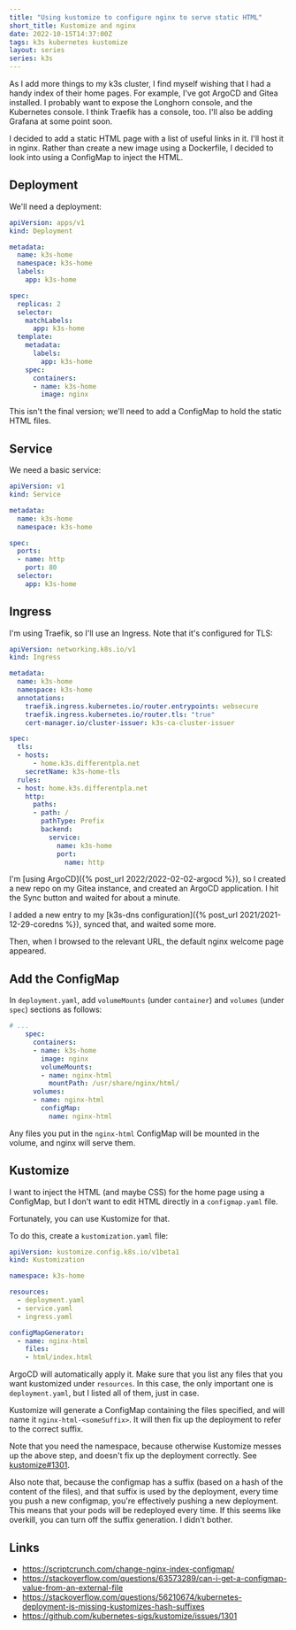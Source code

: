 ```yaml
---
title: "Using kustomize to configure nginx to serve static HTML"
short_title: Kustomize and nginx
date: 2022-10-15T14:37:00Z
tags: k3s kubernetes kustomize
layout: series
series: k3s
---
```


As I add more things to my k3s cluster, I find myself wishing that I had a handy index of their home pages. For example,
I've got ArgoCD and Gitea installed. I probably want to expose the Longhorn console, and the Kubernetes console. I think
Traefik has a console, too. I'll also be adding Grafana at some point soon.

I decided to add a static HTML page with a list of useful links in it. I'll host it in nginx. Rather than create a new
image using a Dockerfile, I decided to look into using a ConfigMap to inject the HTML.

## Deployment

We'll need a deployment:

```yaml
apiVersion: apps/v1
kind: Deployment

metadata:
  name: k3s-home
  namespace: k3s-home
  labels:
    app: k3s-home

spec:
  replicas: 2
  selector:
    matchLabels:
      app: k3s-home
  template:
    metadata:
      labels:
        app: k3s-home
    spec:
      containers:
      - name: k3s-home
        image: nginx
```

This isn't the final version; we'll need to add a ConfigMap to hold the static HTML files.

## Service

We need a basic service:

```yaml
apiVersion: v1
kind: Service

metadata:
  name: k3s-home
  namespace: k3s-home

spec:
  ports:
  - name: http
    port: 80
  selector:
    app: k3s-home
```

## Ingress

I'm using Traefik, so I'll use an Ingress. Note that it's configured for TLS:

```yaml
apiVersion: networking.k8s.io/v1
kind: Ingress

metadata:
  name: k3s-home
  namespace: k3s-home
  annotations:
    traefik.ingress.kubernetes.io/router.entrypoints: websecure
    traefik.ingress.kubernetes.io/router.tls: "true"
    cert-manager.io/cluster-issuer: k3s-ca-cluster-issuer

spec:
  tls:
  - hosts:
      - home.k3s.differentpla.net
    secretName: k3s-home-tls
  rules:
  - host: home.k3s.differentpla.net
    http:
      paths:
      - path: /
        pathType: Prefix
        backend:
          service:
            name: k3s-home
            port:
              name: http
```

I'm [using ArgoCD]({% post_url 2022/2022-02-02-argocd %}), so I created a new repo on my Gitea instance, and created an
ArgoCD application. I hit the Sync button and waited for about a minute.

I added a new entry to my [k3s-dns configuration]({% post_url 2021/2021-12-29-coredns %}), synced that, and waited some
more.

Then, when I browsed to the relevant URL, the default nginx welcome page appeared.

## Add the ConfigMap

In `deployment.yaml`, add `volumeMounts` (under `container`) and `volumes` (under `spec`) sections as follows:

```yaml
# ...
    spec:
      containers:
      - name: k3s-home
        image: nginx
        volumeMounts:
        - name: nginx-html
          mountPath: /usr/share/nginx/html/
      volumes:
      - name: nginx-html
        configMap:
          name: nginx-html
```

Any files you put in the `nginx-html` ConfigMap will be mounted in the volume, and nginx will serve them.

## Kustomize

I want to inject the HTML (and maybe CSS) for the home page using a ConfigMap, but I don't want to edit HTML directly in
a `configmap.yaml` file.

Fortunately, you can use Kustomize for that.

To do this, create a `kustomization.yaml` file:

```yaml
apiVersion: kustomize.config.k8s.io/v1beta1
kind: Kustomization

namespace: k3s-home

resources:
  - deployment.yaml
  - service.yaml
  - ingress.yaml

configMapGenerator:
  - name: nginx-html
    files:
    - html/index.html
```

ArgoCD will automatically apply it. Make sure that you list any files that you want kustomized under `resources`. In
this case, the only important one is `deployment.yaml`, but I listed all of them, just in case.

Kustomize will generate a ConfigMap containing the files specified, and will name it `nginx-html-<someSuffix>`. It will
then fix up the deployment to refer to the correct suffix.

Note that you need the namespace, because otherwise Kustomize messes up the above step, and doesn't fix up the
deployment correctly. See [kustomize#1301](https://github.com/kubernetes-sigs/kustomize/issues/1301).

Also note that, because the configmap has a suffix (based on a hash of the content of the files), and that suffix is
used by the deployment, every time you push a new configmap, you're effectively pushing a new deployment. This means
that your pods will be redeployed every time. If this seems like overkill, you can turn off the suffix generation. I
didn't bother.

## Links

- <https://scriptcrunch.com/change-nginx-index-configmap/>
- <https://stackoverflow.com/questions/63573289/can-i-get-a-configmap-value-from-an-external-file>
- <https://stackoverflow.com/questions/56210674/kubernetes-deployment-is-missing-kustomizes-hash-suffixes>
- <https://github.com/kubernetes-sigs/kustomize/issues/1301>
